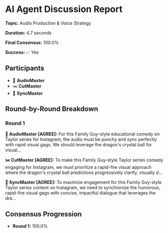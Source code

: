 # AI Agent Discussion Report

**Topic:** Audio Production & Voice Strategy

**Duration:** 4.7 seconds

**Final Consensus:** 100.0%

**Success:** ✅ Yes

## Participants

- 🎵 **AudioMaster**
- ✂️ **CutMaster**
- 🎯 **SyncMaster**

## Round-by-Round Breakdown

### Round 1

**🎵 AudioMaster [AGREE]:** For this Family Guy-style educational comedy on Taylor series for Instagram, the audio must be punchy and sync perfectly with rapid visual gags. We should leverage the dragon's crystal ball for visual...

**✂️ CutMaster [AGREE]:** To make this Family Guy-style Taylor series comedy engaging for Instagram, we must prioritize a rapid-fire visual approach where the dragon's crystal ball predictions progressively clarify, visually d...

**🎯 SyncMaster [AGREE]:** To maximize engagement for this Family Guy-style Taylor series content on Instagram, we need to synchronize the humorous, rapid-fire visual gags with concise, impactful dialogue that leverages the dra...

## Consensus Progression

- **Round 1:** 100.0%
